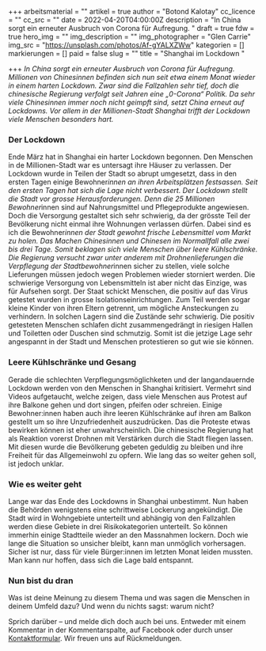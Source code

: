 +++
arbeitsmaterial = ""
artikel = true
author = "Botond Kalotay"
cc_licence = ""
cc_src = ""
date = 2022-04-20T04:00:00Z
description = "In China sorgt ein erneuter Ausbruch von Corona für Aufregung. "
draft = true
fdw = true
hero_img = ""
img_description = ""
img_photographer = "Glen Carrie"
img_src = "https://unsplash.com/photos/Af-gYALXZWw"
kategorien = []
markierungen = []
paid = false
slug = ""
title = "Shanghai im Lockdown "

+++
_In China sorgt ein erneuter Ausbruch von Corona für Aufregung. Millionen von Chines*innen befinden sich nun seit etwa einem Monat wieder in einem harten Lockdown. Zwar sind die Fallzahlen sehr tief, doch die chinesische Regierung verfolgt seit Jahren eine „0-Corona“ Politik. Da sehr viele Chines*innen immer noch nicht geimpft sind, setzt China erneut auf Lockdowns. Vor allem in der Millionen-Stadt Shanghai trifft der Lockdown viele Menschen besonders hart._

### Der Lockdown

Ende März hat in Shanghai ein harter Lockdown begonnen. Den Menschen in de Millionen-Stadt war es untersagt ihre Häuser zu verlassen. Der Lockdown wurde in Teilen der Stadt so abrupt umgesetzt, dass in den ersten Tagen einige Bewohner*innen an ihren Arbeitsplätzen festsassen. Seit den ersten Tagen hat sich die Lage nicht verbessert. Der Lockdown stellt die Stadt vor grosse Herausforderungen. Denn die 25 Millionen Bewohner*innen sind auf Nahrungsmittel und Pflegeprodukte angewiesen. Doch die Versorgung gestaltet sich sehr schwierig, da der grösste Teil der Bevölkerung nicht einmal ihre Wohnungen verlassen dürfen. Dabei sind es ich die Bewohner*innen der Stadt gewohnt frische Lebensmittel vom Markt zu holen. Das Machen Chinesinnen und Chinesen im Normallfall alle zwei bis drei Tage. Somit beklagen sich viele Menschen über leere Kühlschränke. Die Regierung versucht zwar unter anderem mit Drohnenlieferungen die Verpflegung der Stadtbewohner*innen sicher zu stellen, viele solche Lieferungen müssen jedoch wegen Problemen wieder storniert werden. Die schwierige Versorgung von Lebensmitteln ist aber nicht das Einzige, was für Aufsehen sorgt. Der Staat schickt Menschen, die positiv auf das Virus getestet wurden in grosse Isolationseinrichtungen. Zum Teil werden sogar kleine Kinder von ihren Eltern getrennt, um mögliche Ansteckungen zu verhindern. In solchen Lagern sind die Zustände sehr schwierig. Die positiv getesteten Menschen schlafen dicht zusammengedrängt in riesigen Hallen und Toiletten oder Duschen sind schmutzig. Somit ist die jetzige Lage sehr angespannt in der Stadt und Menschen protestieren so gut wie sie können.

### Leere Kühlschränke und Gesang

Gerade die schlechten Verpflegungsmöglichketen und der langandauernde Lockdown werden von den Menschen in Shanghai kritisiert. Vermehrt sind Videos aufgetaucht, welche zeigen, dass viele Menschen aus Protest auf ihre Balkone gehen und dort singen, pfeifen oder schreien. Einige Bewohner:innen haben auch ihre leeren Kühlschränke auf ihren am Balkon gestellt um so ihre Unzufriedenheit auszudrücken. Das die Proteste etwas bewirken können ist eher unwahrscheinlich. Die chinesische Regierung hat als Reaktion vorerst Drohnen mit Verstärken durch die Stadt fliegen lassen. Mit diesen wurde die Bevölkerung gebeten geduldig zu bleiben und ihre Freiheit für das Allgemeinwohl zu opfern. Wie lang das so weiter gehen soll, ist jedoch unklar.

### Wie es weiter geht

Lange war das Ende des Lockdowns in Shanghai unbestimmt. Nun haben die Behörden wenigstens eine schrittweise Lockerung angekündigt. Die Stadt wird in Wohngebiete unterteilt und abhängig von den Fallzahlen werden diese Gebiete in drei Risikokategorien unterteilt. So können immerhin einige Stadtteile wieder an den Massnahmen lockern. Doch wie lange die Situation so unsicher bleibt, kann man unmöglich vorhersagen. Sicher ist nur, dass für viele Bürger:innen im letzten Monat leiden mussten. Man kann nur hoffen, dass sich die Lage bald entspannt.

### Nun bist du dran

Was ist deine Meinung zu diesem Thema und was sagen die Menschen in deinem Umfeld dazu? Und wenn du nichts sagst: warum nicht?

Sprich darüber – und melde dich doch auch bei uns. Entweder mit einem Kommentar in der Kommentarspalte, auf Facebook oder durch unser [Kontaktformular](https://www.chinderzytig.ch/kontakt/). Wir freuen uns auf Rückmeldungen.